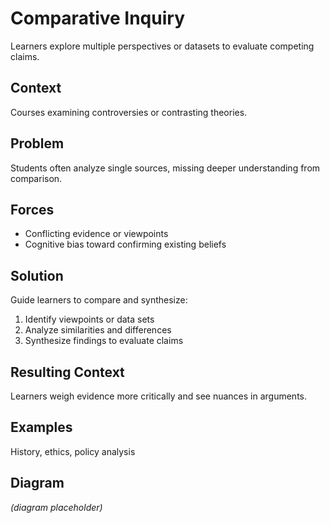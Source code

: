# Comparative Inquiry

Learners explore multiple perspectives or datasets to evaluate competing claims.

## Context
Courses examining controversies or contrasting theories.

## Problem
Students often analyze single sources, missing deeper understanding from comparison.

## Forces
- Conflicting evidence or viewpoints
- Cognitive bias toward confirming existing beliefs

## Solution
Guide learners to compare and synthesize:
1. Identify viewpoints or data sets
2. Analyze similarities and differences
3. Synthesize findings to evaluate claims

## Resulting Context
Learners weigh evidence more critically and see nuances in arguments.

## Examples
History, ethics, policy analysis

## Diagram
*(diagram placeholder)*
